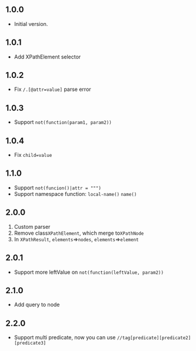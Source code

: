 ## 1.0.0

- Initial version.

## 1.0.1

- Add XPathElement selector

## 1.0.2

- Fix `/.[@attr=value]` parse error

## 1.0.3

- Support `not(function(param1, param2))`

## 1.0.4

- Fix `child=value`

## 1.1.0

- Support `not(funcion()|attr = """)`
- Support namespace function: `local-name()` `name()`

## 2.0.0

1. Custom parser
2. Remove class`XPathElement`, which merge to`XPathNode`
3. In `XPathResult`, `elements`=>`nodes`, `elements`=>`element`

## 2.0.1

- Support more leftValue on `not(function(leftValue, param2))`

## 2.1.0

- Add query to node

## 2.2.0

- Support multi predicate, now you can use `//tag[predicate][predicate2][predicate3]`